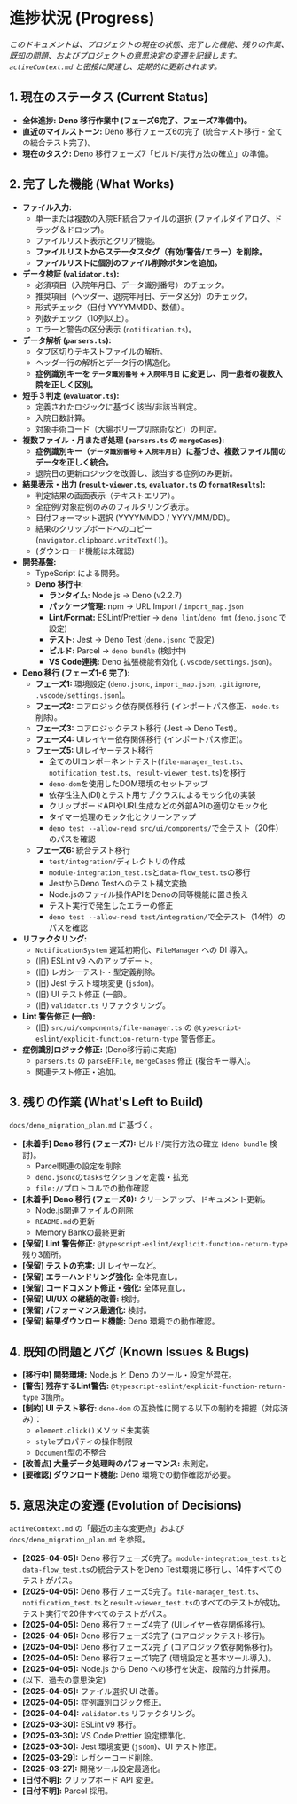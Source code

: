 # 進捗状況 (Progress)

_このドキュメントは、プロジェクトの現在の状態、完了した機能、残りの作業、既知の問題、およびプロジェクトの意思決定の変遷を記録します。`activeContext.md` と密接に関連し、定期的に更新されます。_

## 1. 現在のステータス (Current Status)

- **全体進捗:** **Deno 移行作業中 (フェーズ6完了、フェーズ7準備中)。**
- **直近のマイルストーン:** Deno 移行フェーズ6の完了 (統合テスト移行 - 全ての統合テスト完了)。
- **現在のタスク:** Deno 移行フェーズ7「ビルド/実行方法の確立」の準備。

## 2. 完了した機能 (What Works)

- **ファイル入力:**
  - 単一または複数の入院EF統合ファイルの選択 (ファイルダイアログ、ドラッグ＆ドロップ)。
  - ファイルリスト表示とクリア機能。
  - **ファイルリストからステータスタグ（有効/警告/エラー）を削除。**
  - **ファイルリストに個別のファイル削除ボタンを追加。**
- **データ検証 (`validator.ts`):**
  - 必須項目（入院年月日、データ識別番号）のチェック。
  - 推奨項目（ヘッダー、退院年月日、データ区分）のチェック。
  - 形式チェック（日付 YYYYMMDD、数値）。
  - 列数チェック（10列以上）。
  - エラーと警告の区分表示 (`notification.ts`)。
- **データ解析 (`parsers.ts`):**
  - タブ区切りテキストファイルの解析。
  - ヘッダー行の解析とデータ行の構造化。
  - **症例識別キーを `データ識別番号` + `入院年月日` に変更し、同一患者の複数入院を正しく区別。**
- **短手３判定 (`evaluator.ts`):**
  - 定義されたロジックに基づく該当/非該当判定。
  - 入院日数計算。
  - 対象手術コード（大腸ポリープ切除術など）の判定。
- **複数ファイル・月またぎ処理 (`parsers.ts` の `mergeCases`):**
  - **症例識別キー（`データ識別番号` + `入院年月日`）に基づき、複数ファイル間のデータを正しく統合。**
  - 退院日の更新ロジックを改善し、該当する症例のみ更新。
- **結果表示・出力 (`result-viewer.ts`, `evaluator.ts` の `formatResults`):**
  - 判定結果の画面表示（テキストエリア）。
  - 全症例/対象症例のみのフィルタリング表示。
  - 日付フォーマット選択 (YYYYMMDD / YYYY/MM/DD)。
  - 結果のクリップボードへのコピー (`navigator.clipboard.writeText()`)。
  - (ダウンロード機能は未確認)
- **開発基盤:**
  - TypeScript による開発。
  - **Deno 移行中:**
    - **ランタイム:** Node.js -> Deno (v2.2.7)
    - **パッケージ管理:** npm -> URL Import / `import_map.json`
    - **Lint/Format:** ESLint/Prettier -> `deno lint`/`deno fmt` (`deno.jsonc` で設定)
    - **テスト:** Jest -> Deno Test (`deno.jsonc` で設定)
    - **ビルド:** Parcel -> `deno bundle` (検討中)
    - **VS Code連携:** Deno 拡張機能有効化 (`.vscode/settings.json`)。
- **Deno 移行 (フェーズ1-6 完了):**
  - **フェーズ1:** 環境設定 (`deno.jsonc`, `import_map.json`, `.gitignore`, `.vscode/settings.json`)。
  - **フェーズ2:** コアロジック依存関係移行 (インポートパス修正、`node.ts` 削除)。
  - **フェーズ3:** コアロジックテスト移行 (Jest -> Deno Test)。
  - **フェーズ4:** UIレイヤー依存関係移行 (インポートパス修正)。
  - **フェーズ5:** UIレイヤーテスト移行
    - 全てのUIコンポーネントテスト(`file-manager_test.ts`、`notification_test.ts`、`result-viewer_test.ts`)を移行
    - `deno-dom`を使用したDOM環境のセットアップ
    - 依存性注入(DI)とテスト用サブクラスによるモック化の実装
    - クリップボードAPIやURL生成などの外部APIの適切なモック化
    - タイマー処理のモック化とクリーンアップ
    - `deno test --allow-read src/ui/components/`で全テスト（20件）のパスを確認
  - **フェーズ6:** 統合テスト移行
    - `test/integration/`ディレクトリの作成
    - `module-integration_test.ts`と`data-flow_test.ts`の移行
    - JestからDeno Testへのテスト構文変換
    - Node.jsのファイル操作APIをDenoの同等機能に置き換え
    - テスト実行で発生したエラーの修正
    - `deno test --allow-read test/integration/`で全テスト（14件）のパスを確認
- **リファクタリング:**
  - `NotificationSystem` 遅延初期化、`FileManager` への DI 導入。
  - (旧) ESLint v9 へのアップデート。
  - (旧) レガシーテスト・型定義削除。
  - (旧) Jest テスト環境変更 (`jsdom`)。
  - (旧) UI テスト修正 (一部)。
  - (旧) `validator.ts` リファクタリング。
- **Lint 警告修正 (一部):**
  - (旧) `src/ui/components/file-manager.ts` の `@typescript-eslint/explicit-function-return-type` 警告修正。
- **症例識別ロジック修正:** (Deno移行前に実施)
  - `parsers.ts` の `parseEFFile`, `mergeCases` 修正 (複合キー導入)。
  - 関連テスト修正・追加。

## 3. 残りの作業 (What's Left to Build)

`docs/deno_migration_plan.md` に基づく。

- **[未着手] Deno 移行 (フェーズ7):** ビルド/実行方法の確立 (`deno bundle` 検討)。
  - Parcel関連の設定を削除
  - `deno.jsonc`の`tasks`セクションを定義・拡充
  - `file://`プロトコルでの動作確認
- **[未着手] Deno 移行 (フェーズ8):** クリーンアップ、ドキュメント更新。
  - Node.js関連ファイルの削除
  - `README.md`の更新
  - Memory Bankの最終更新
- **[保留] Lint 警告修正:** `@typescript-eslint/explicit-function-return-type` 残り3箇所。
- **[保留] テストの充実:** UI レイヤーなど。
- **[保留] エラーハンドリング強化:** 全体見直し。
- **[保留] コードコメント修正・強化:** 全体見直し。
- **[保留] UI/UX の継続的改善:** 検討。
- **[保留] パフォーマンス最適化:** 検討。
- **[保留] 結果ダウンロード機能:** Deno 環境での動作確認。

## 4. 既知の問題とバグ (Known Issues & Bugs)

- **[移行中] 開発環境:** Node.js と Deno のツール・設定が混在。
- **[警告] 残存するLint警告:** `@typescript-eslint/explicit-function-return-type` 3箇所。
- **[制約] UI テスト移行:** `deno-dom` の互換性に関する以下の制約を把握（対応済み）：
  - `element.click()`メソッド未実装
  - `style`プロパティの操作制限
  - `Document`型の不整合
- **[改善点] 大量データ処理時のパフォーマンス:** 未測定。
- **[要確認] ダウンロード機能:** Deno 環境での動作確認が必要。

## 5. 意思決定の変遷 (Evolution of Decisions)

`activeContext.md` の「最近の主な変更点」および `docs/deno_migration_plan.md` を参照。

- **[2025-04-05]:** Deno 移行フェーズ6完了。`module-integration_test.ts`と`data-flow_test.ts`の統合テストをDeno Test環境に移行し、14件すべてのテストがパス。
- **[2025-04-05]:** Deno 移行フェーズ5完了。`file-manager_test.ts`、`notification_test.ts`と`result-viewer_test.ts`のすべてのテストが成功。テスト実行で20件すべてのテストがパス。
- **[2025-04-05]:** Deno 移行フェーズ4完了 (UIレイヤー依存関係移行)。
- **[2025-04-05]:** Deno 移行フェーズ3完了 (コアロジックテスト移行)。
- **[2025-04-05]:** Deno 移行フェーズ2完了 (コアロジック依存関係移行)。
- **[2025-04-05]:** Deno 移行フェーズ1完了 (環境設定と基本ツール導入)。
- **[2025-04-05]:** Node.js から Deno への移行を決定、段階的方針採用。
- (以下、過去の意思決定)
- **[2025-04-05]:** ファイル選択 UI 改善。
- **[2025-04-05]:** 症例識別ロジック修正。
- **[2025-04-04]:** `validator.ts` リファクタリング。
- **[2025-03-30]:** ESLint v9 移行。
- **[2025-03-30]:** VS Code Prettier 設定標準化。
- **[2025-03-30]:** Jest 環境変更 (`jsdom`)、UI テスト修正。
- **[2025-03-29]:** レガシーコード削除。
- **[2025-03-27]:** 開発ツール設定最適化。
- **[日付不明]:** クリップボード API 変更。
- **[日付不明]:** Parcel 採用。
